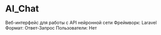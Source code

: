 # AI_Chat
Веб-интерфейс для работы с API нейронной сети
Фреймворк: Laravel
Формат: Ответ-Запрос
Пользователи: Нет
